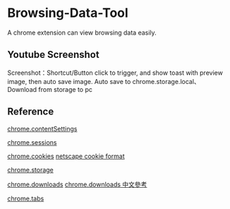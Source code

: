 # Browsing-Data-Tool

A chrome extension can view browsing data easily.

## Youtube Screenshot

Screenshot：Shortcut/Button click to trigger, and show toast with preview image, then auto save image.
Auto save to chrome.storage.local、
Download from storage to pc

## Reference

[chrome.contentSettings](https://developer.chrome.com/docs/extensions/reference/contentSettings/)

[chrome.sessions](https://developer.chrome.com/docs/extensions/reference/sessions/)

[chrome.cookies](https://developer.chrome.com/docs/extensions/reference/cookies/)
[netscape cookie format](https://github.com/dandv/convert-chrome-cookies-to-netscape-format)

[chrome.storage](https://developer.chrome.com/docs/extensions/reference/storage/#usage)

[chrome.downloads](https://developer.chrome.com/docs/extensions/reference/downloads/#method-download)
[chrome.downloads 中文參考](https://ithelp.ithome.com.tw/articles/10188315)

[chrome.tabs](https://developer.chrome.com/docs/extensions/reference/tabs/)